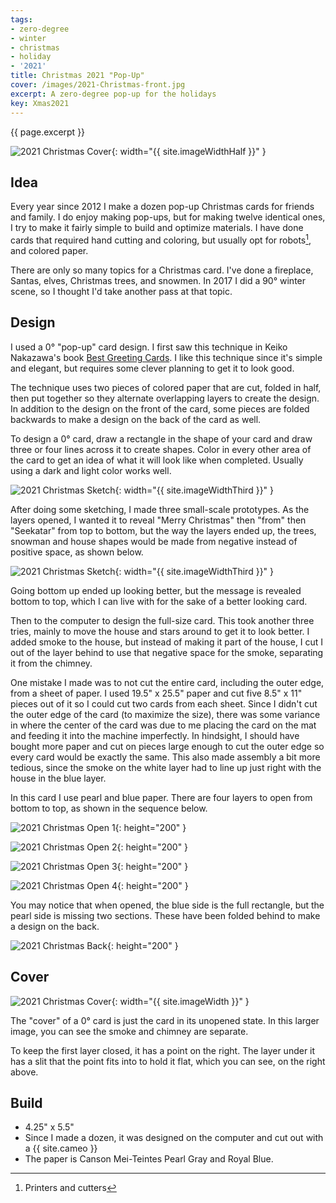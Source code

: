 ```yaml
---
tags:
- zero-degree
- winter
- christmas
- holiday
- '2021'
title: Christmas 2021 "Pop-Up"
cover: /images/2021-Christmas-front.jpg
excerpt: A zero-degree pop-up for the holidays
key: Xmas2021
---
```

{{ page.excerpt }}

![2021 Christmas Cover]({{site.baseurl}}/images/2021-Christmas-front.jpg){: width="{{ site.imageWidthHalf }}" }

## Idea

Every year since 2012 I make a dozen pop-up Christmas cards for friends and family. I do enjoy making pop-ups, but for making twelve identical ones, I try to make it fairly simple to build and optimize materials. I have done cards that required hand cutting and coloring, but usually opt for robots[^1], and colored paper.

There are only so many topics for a Christmas card. I've done a fireplace, Santas, elves, Christmas trees, and snowmen. In 2017 I did a 90&deg; winter scene, so I thought I'd take another pass at that topic.

## Design

I used a 0&deg; "pop-up" card design. I first saw this technique in Keiko Nakazawa's book [Best Greeting Cards](/books.html#best-greeting-cards). I like this technique since it's simple and elegant, but requires some clever planning to get it to look good.

The technique uses two pieces of colored paper that are cut, folded in half, then put together so they alternate overlapping layers to create the design. In addition to the design on the front of the card, some pieces are folded backwards to make a design on the back of the card as well.

To design a 0&deg; card, draw a rectangle in the shape of your card and draw three or four lines across it to create shapes. Color in every other area of the card to get an idea of what it will look like when completed. Usually using a dark and light color works well.

![2021 Christmas Sketch]({{site.baseurl}}/images/2021-xmas-sketch.jpg){: width="{{ site.imageWidthThird }}" }

After doing some sketching, I made three small-scale prototypes. As the layers opened, I wanted it to reveal "Merry Christmas" then "from" then "Seekatar" from top to bottom, but the way the layers ended up, the trees, snowman and house shapes would be made from negative instead of positive space, as shown below.

![2021 Christmas Sketch]({{site.baseurl}}/images/2021-xmas-prototype.jpg){: width="{{ site.imageWidthThird }}" }

Going bottom up ended up looking better, but the message is revealed bottom to top, which I can live with for the sake of a better looking card.

Then to the computer to design the full-size card. This took another three tries, mainly to move the house and stars around to get it to look better. I added smoke to the house, but instead of making it part of the house, I cut I out of the layer behind to use that negative space for the smoke, separating it from the chimney.

One mistake I made was to not cut the entire card, including the outer edge, from a sheet of paper. I used 19.5" x 25.5" paper and cut five 8.5" x 11" pieces out of it so I could cut two cards from each sheet. Since I didn't cut the outer edge of the card (to maximize the size), there was some variance in where the center of the card was due to me placing the card on the mat and feeding it into the machine imperfectly. In hindsight, I should have bought more paper and cut on pieces large enough to cut the outer edge so every card would be exactly the same. This also made assembly a bit more tedious, since the smoke on the white layer had to line up just right with the house in the blue layer.

In this card I use pearl and blue paper. There are four layers to open from bottom to top, as shown in the sequence below.

![2021 Christmas Open 1]({{site.baseurl}}/images/2021-xmas-1.jpg){: height="200" }

![2021 Christmas Open 2]({{site.baseurl}}/images/2021-xmas-2.jpg){: height="200" }

![2021 Christmas Open 3]({{site.baseurl}}/images/2021-xmas-3.jpg){: height="200" }

![2021 Christmas Open 4]({{site.baseurl}}/images/2021-xmas-4.jpg){: height="200" }

You may notice that when opened, the blue side is the full rectangle, but the pearl side is missing two sections. These have been folded behind to make a design on the back.

![2021 Christmas Back]({{site.baseurl}}/images/2021-Christmas-back.jpg){: height="200" }

## Cover

![2021 Christmas Cover]({{site.baseurl}}/images/2021-Christmas-front.jpg){: width="{{ site.imageWidth }}" }

The "cover" of a 0&deg; card is just the card in its unopened state. In this larger image, you can see the smoke and chimney are separate.

To keep the first layer closed, it has a point on the right. The layer under it has a slit that the point fits into to hold it flat, which you can see, on the right above.

## Build

* 4.25" x 5.5"
* Since I made a dozen, it was designed on the computer and cut out with a {{ site.cameo }}
* The paper is Canson Mei-Teintes Pearl Gray and Royal Blue.

[^1]: Printers and cutters
